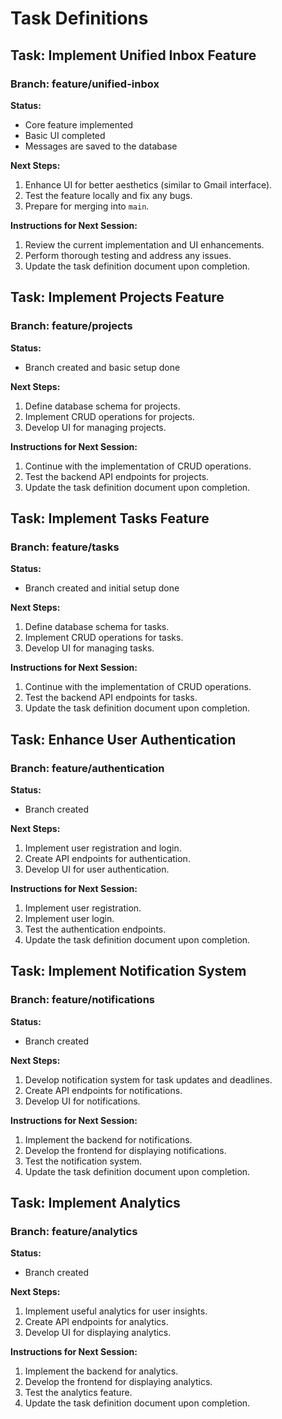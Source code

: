 # Task Definitions

## Task: Implement Unified Inbox Feature

### Branch: feature/unified-inbox

**Status:**
- Core feature implemented
- Basic UI completed
- Messages are saved to the database

**Next Steps:**
1. Enhance UI for better aesthetics (similar to Gmail interface).
2. Test the feature locally and fix any bugs.
3. Prepare for merging into `main`.

**Instructions for Next Session:**
1. Review the current implementation and UI enhancements.
2. Perform thorough testing and address any issues.
3. Update the task definition document upon completion.

## Task: Implement Projects Feature

### Branch: feature/projects

**Status:**
- Branch created and basic setup done

**Next Steps:**
1. Define database schema for projects.
2. Implement CRUD operations for projects.
3. Develop UI for managing projects.

**Instructions for Next Session:**
1. Continue with the implementation of CRUD operations.
2. Test the backend API endpoints for projects.
3. Update the task definition document upon completion.

## Task: Implement Tasks Feature

### Branch: feature/tasks

**Status:**
- Branch created and initial setup done

**Next Steps:**
1. Define database schema for tasks.
2. Implement CRUD operations for tasks.
3. Develop UI for managing tasks.

**Instructions for Next Session:**
1. Continue with the implementation of CRUD operations.
2. Test the backend API endpoints for tasks.
3. Update the task definition document upon completion.

## Task: Enhance User Authentication

### Branch: feature/authentication

**Status:**
- Branch created

**Next Steps:**
1. Implement user registration and login.
2. Create API endpoints for authentication.
3. Develop UI for user authentication.

**Instructions for Next Session:**
1. Implement user registration.
2. Implement user login.
3. Test the authentication endpoints.
4. Update the task definition document upon completion.

## Task: Implement Notification System

### Branch: feature/notifications

**Status:**
- Branch created

**Next Steps:**
1. Develop notification system for task updates and deadlines.
2. Create API endpoints for notifications.
3. Develop UI for notifications.

**Instructions for Next Session:**
1. Implement the backend for notifications.
2. Develop the frontend for displaying notifications.
3. Test the notification system.
4. Update the task definition document upon completion.

## Task: Implement Analytics

### Branch: feature/analytics

**Status:**
- Branch created

**Next Steps:**
1. Implement useful analytics for user insights.
2. Create API endpoints for analytics.
3. Develop UI for displaying analytics.

**Instructions for Next Session:**
1. Implement the backend for analytics.
2. Develop the frontend for displaying analytics.
3. Test the analytics feature.
4. Update the task definition document upon completion.
```

